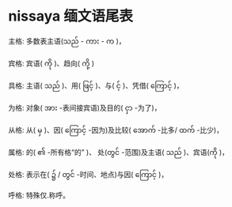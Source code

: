 # nissaya 缅文语尾表

主格: 多数表主语(သည် - ကား - က )，

宾格: 宾语( ကို )、趋向( ကို့ )

具格: 主语( သည် )、用( ဖြင့် )、与( င့် )、凭借( ကြောင့် )，

为格: 对象( အား -表间接宾语)及目的( ငှာ -为了)，

从格: 从( မှ )、因( ကြောင့် -因为)及比较( အောက် -比多/ ထက် -比少)，

属格: 的( ၏ -所有格“的” )、 处(တွင် -范围)及主语( သည် )、宾语(ကို )，

处格: 表示在( ၌ / တွင် -时间、地点)与因( ကြောင့် )，

呼格: 特殊仅.称呼。